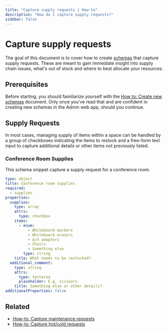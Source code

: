 ```yaml
---
title: "Capture supply requests | How-to"
description: "How do I capture supply requests?"
sidebar: false
---
```


# Capture supply requests

The goal of this document is to cover how to create [schemas](/topics/schemas/) that capture supply requests. These are meant to gain immediate insight into supply chain issues, what's out of stock and where to best allocate your resources.

## Prerequisites

Before starting, you should familiarize yourself with the [How to: Create new schemas](/how-to/create-new-schemas/) document. Only once you've read that and are confident in creating new schemas in the Admin web app, should you continue.

## Supply Requests

In most cases, managing supply of items within a space can be handled by a group of checkboxes indicating the items to restock and a free-form text input to capture additional details or other items not previously listed.

### Conference Room Supplies

This schema snippet capture a supply request for a conference room.

```yaml
type: object
title: Conference room supplies
required:
  - supplies
properties:
  supplies:
    type: array
    attrs:
      type: checkbox
    items:
      - enum:
          - Whiteboard markers
          - Whiteboard erasers
          - A/V adapters
          - Chairs
          - Something else
        type: string
    title: What needs to be restocked?
  additional_comment:
    type: string
    attrs:
      type: textarea
      placeholder: E.g. scissors
    title: Something else or other details?
additionalProperties: false
```

## Related

* [How-to: Capture maintenance requests](/how-to/capture-maintenance-requests/)
* [How-to: Capture hot/cold requests](/how-to/capture-hot-cold-requests/)
